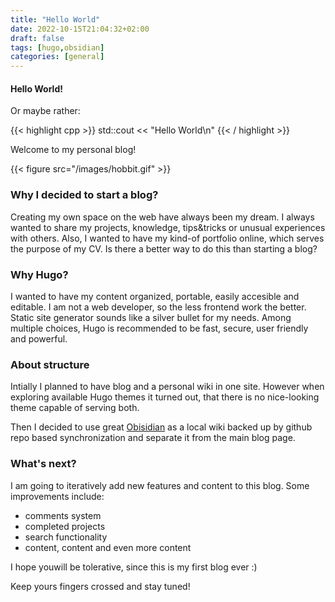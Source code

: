 ```yaml
---
title: "Hello World"
date: 2022-10-15T21:04:32+02:00
draft: false
tags: [hugo,obsidian]
categories: [general]
---
```


#### Hello World! 

Or maybe rather:

{{< highlight cpp  >}}
std::cout << "Hello World\n"
{{< / highlight >}}

Welcome to my personal blog!

{{< figure src="/images/hobbit.gif" >}}

### Why I decided to start a blog?

Creating my own space on the web have always been my dream.
I always wanted to share my projects, knowledge, tips&tricks or unusual experiences with others.
Also, I wanted to have my kind-of portfolio online, which serves the purpose of my CV.
Is there a better way to do this than starting a blog?

### Why Hugo?

I wanted to have my content organized, portable, easily accesible and editable.
I am not a web developer, so the less frontend work the better.
Static site generator sounds like a silver bullet for my needs.
Among multiple choices, Hugo is recommended to be fast, secure, user friendly and powerful.

### About structure

Intially I planned to have blog and a personal wiki in one site. 
However when exploring available Hugo themes it turned out, that there is no nice-looking theme capable of serving both.

Then I decided to use great [Obisidian](https://obsidian.md/) as a local wiki backed up by github repo based synchronization and separate it from the main blog page.

### What's next?

I am going to iteratively add new features and content to this blog. Some improvements include:
- comments system
- completed projects 
- search functionality
- content, content and even more content

I hope youwill be tolerative, since this is my first blog ever :)

Keep yours fingers crossed and stay tuned!
